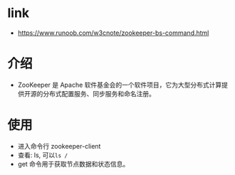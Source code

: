 # link
- https://www.runoob.com/w3cnote/zookeeper-bs-command.html
# 介绍
- ZooKeeper 是 Apache 软件基金会的一个软件项目，它为大型分布式计算提供开源的分布式配置服务、同步服务和命名注册。
# 使用
- 进入命令行 zookeeper-client
- 查看: ls, 可以`ls /`
- get 命令用于获取节点数据和状态信息。